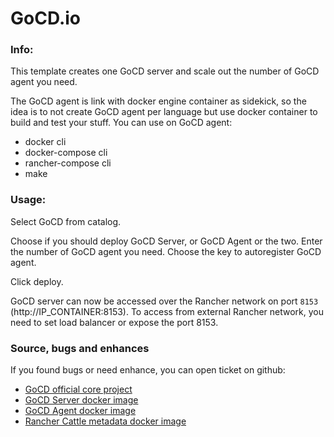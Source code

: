 # GoCD.io

### Info:

This template creates one GoCD server and scale out the number of GoCD agent you need.

The GoCD agent is link with docker engine container as sidekick, so the idea is to not create GoCD agent per language but use docker container to build and test your stuff.
You can use on GoCD agent:
- docker cli
- docker-compose cli
- rancher-compose cli
- make


### Usage:

Select GoCD from catalog.

Choose if you should deploy GoCD Server, or GoCD Agent or the two.
Enter the number of GoCD agent you need.
Choose the key to autoregister GoCD agent.

Click deploy.

GoCD server can now be accessed over the Rancher network on port `8153` (http://IP_CONTAINER:8153). To access from external Rancher network, you need to set load balancer or expose the port 8153.
 


### Source, bugs and enhances

 If you found bugs or need enhance, you can open ticket on github:
 - [GoCD official core project](https://github.com/gocd/gocd)
 - [GoCD Server docker image](https://github.com/disaster37/alpine-gocd-server)
 - [GoCD Agent docker image](https://github.com/disaster37/alpine-gocd-agent)
 - [Rancher Cattle metadata docker image](https://github.com/disaster37/rancher-cattle-metadata)